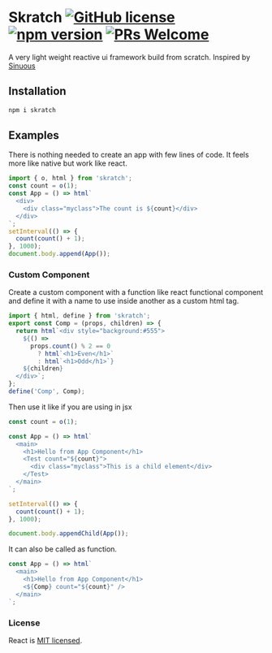 # Skratch [![GitHub license](https://img.shields.io/badge/license-MIT-blue.svg)](https://github.com/websyncs/skratch/blob/master/LICENSE) [![npm version](https://img.shields.io/npm/v/skratch.svg?style=flat)](https://www.npmjs.com/package/skratch) [![PRs Welcome](https://img.shields.io/badge/PRs-welcome-brightgreen.svg)](https://websyncs.com/docs/how-to-contribute.html#your-first-pull-request)

A very light weight reactive ui framework build from scratch. Inspired by [Sinuous](https://github.com/luwes/sinuous)

## Installation

```js
npm i skratch
```

## Examples

There is nothing needed to create an app with few lines of code. It feels more like native but work like react.

```js
import { o, html } from 'skratch';
const count = o(1);
const App = () => html`
  <div>
    <div class="myclass">The count is ${count}</div>
  </div>
`;
setInterval(() => {
  count(count() + 1);
}, 1000);
document.body.append(App());
```

### Custom Component

Create a custom component with a function like react functional component and define it with a name to use inside another as a custom html tag.

```js
import { html, define } from 'skratch';
export const Comp = (props, children) => {
  return html`<div style="background:#555">
    ${() =>
      props.count() % 2 == 0
        ? html`<h1>Even</h1>`
        : html`<h1>Odd</h1>`}
    ${children}
  </div>`;
};
define('Comp', Comp);
```
Then use it like if you are using in jsx 

```js
const count = o(1);

const App = () => html`
  <main>
    <h1>Hello from App Component</h1>
    <Test count="${count}">
      <div class="myclass">This is a child element</div>
    </Test>
  </main>
`;

setInterval(() => {
  count(count() + 1);
}, 1000);

document.body.appendChild(App());
```

It can also be called as function.

```js
const App = () => html`
  <main>
    <h1>Hello from App Component</h1>
    <${Comp} count="${count}" />
  </main>
`;
```

### License

React is [MIT licensed](./LICENSE).